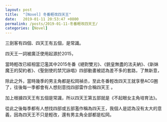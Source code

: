 ```yaml
---
layout: post
title:  "[Novel] 冬番輕改四天王"
date:   2019-01-11 20:53:47 +0800
permalink: /posts/2019-01-11-冬番輕改四天王/
categories: [Novel]
---
```



三劍客有四個、四天王有五個，是常識。

四天王一詞被廣泛使用起源於2015，

當時輕改已經相當氾濫其中2015冬番《絕對雙刃》、《銃皇無盡的法夫納》、《新妹魔王的契約者》、《聖劍使的禁咒詠唱》四部動畫被認為差不多的套路，了無新意，

除此之外，當時幾季的男主角都是松岡禎丞，至此冬番輕改四天王就享譽ACG圈了，往後每一季都會有人想刻意找四部雷作合稱四天王 。

加上根據四天王有五個是常識，所以四天王第五部就是《不起眼女主角培育法》。

從此之後每季都有人想找四部或五部濫作稱為四天王，我個人是認為沒有太大的意義，因為四天王不只是輕改，還有男主角全部都是松岡。
